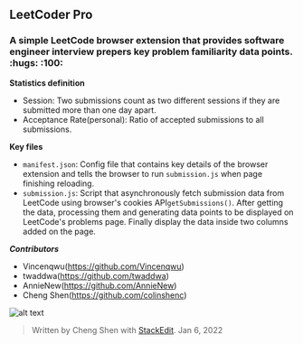  <h2>LeetCoder Pro</h2>
 <h3>A simple LeetCode browser extension that provides software engineer interview prepers key problem familiarity data points. :hugs: :100:</h3>

**Statistics definition** 
 - Session: Two submissions count as two different sessions if they are submitted more than one day apart.
 - Acceptance Rate(personal): Ratio of accepted submissions to all submissions.
 
 **Key files**
 - ```manifest.json```: Config file that contains key details of the browser extension and tells the browser to run ```submission.js``` when page finishing reloading. 
  - ```submission.js```: Script that asynchronously fetch submission data from LeetCode using browser's cookies API```getSubmissions()```. After getting the data, processing them and generating data points to be displayed on LeetCode's problems page. Finally display the data inside two columns added on the page.

***Contributors***
- Vincenqwu(https://github.com/Vincenqwu)
- twaddwa(https://github.com/twaddwa)
- AnnieNew(https://github.com/AnnieNew)
- Cheng Shen(https://github.com/colinshenc)

![alt text](https://github.com/colinshenc/Leetcode_familiarity_add_on/blob/main/extensions/images/logo6.png)

> Written by Cheng Shen with [StackEdit](https://stackedit.io/).
> Jan 6, 2022
